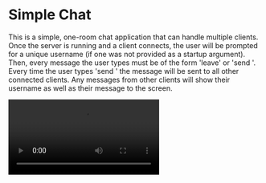 # Simple Chat

This is a simple, one-room chat application that can handle multiple clients.
Once the server is running and a client connects, the user will be prompted for
a unique username (if one was not provided as a startup argument).  Then, every
message the user types must be of the form 'leave' or 'send <msg>'.  Every time
the user types 'send <msg>' the message will be sent to all other connected
clients.  Any messages from other clients will show their username as well as
their message to the screen.

![Demo video](static/ddn-simple-chat-demo.mkv)
